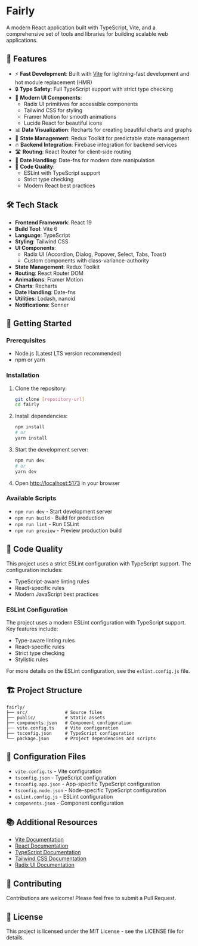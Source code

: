 # Fairly

A modern React application built with TypeScript, Vite, and a comprehensive set of tools and libraries for building scalable web applications.

## 🚀 Features

- ⚡️ **Fast Development**: Built with [Vite](https://vitejs.dev/) for lightning-fast development and hot module replacement (HMR)
- 🔒 **Type Safety**: Full TypeScript support with strict type checking
- 🎨 **Modern UI Components**: 
  - Radix UI primitives for accessible components
  - Tailwind CSS for styling
  - Framer Motion for smooth animations
  - Lucide React for beautiful icons
- 📊 **Data Visualization**: Recharts for creating beautiful charts and graphs
- 🔄 **State Management**: Redux Toolkit for predictable state management
- 🔥 **Backend Integration**: Firebase integration for backend services
- 🛣️ **Routing**: React Router for client-side routing
- 📅 **Date Handling**: Date-fns for modern date manipulation
- 🎯 **Code Quality**:
  - ESLint with TypeScript support
  - Strict type checking
  - Modern React best practices

## 🛠️ Tech Stack

- **Frontend Framework**: React 19
- **Build Tool**: Vite 6
- **Language**: TypeScript
- **Styling**: Tailwind CSS
- **UI Components**: 
  - Radix UI (Accordion, Dialog, Popover, Select, Tabs, Toast)
  - Custom components with class-variance-authority
- **State Management**: Redux Toolkit
- **Routing**: React Router DOM
- **Animations**: Framer Motion
- **Charts**: Recharts
- **Date Handling**: Date-fns
- **Utilities**: Lodash, nanoid
- **Notifications**: Sonner

## 🚀 Getting Started

### Prerequisites

- Node.js (Latest LTS version recommended)
- npm or yarn

### Installation

1. Clone the repository:
   ```bash
   git clone [repository-url]
   cd fairly
   ```

2. Install dependencies:
   ```bash
   npm install
   # or
   yarn install
   ```

3. Start the development server:
   ```bash
   npm run dev
   # or
   yarn dev
   ```

4. Open [http://localhost:5173](http://localhost:5173) in your browser

### Available Scripts

- `npm run dev` - Start development server
- `npm run build` - Build for production
- `npm run lint` - Run ESLint
- `npm run preview` - Preview production build

## 📝 Code Quality

This project uses a strict ESLint configuration with TypeScript support. The configuration includes:

- TypeScript-aware linting rules
- React-specific rules
- Modern JavaScript best practices

### ESLint Configuration

The project uses a modern ESLint configuration with TypeScript support. Key features include:

- Type-aware linting rules
- React-specific rules
- Strict type checking
- Stylistic rules

For more details on the ESLint configuration, see the `eslint.config.js` file.

## 🏗️ Project Structure

```
fairly/
├── src/              # Source files
├── public/           # Static assets
├── components.json   # Component configuration
├── vite.config.ts    # Vite configuration
├── tsconfig.json     # TypeScript configuration
└── package.json      # Project dependencies and scripts
```

## 🔧 Configuration Files

- `vite.config.ts` - Vite configuration
- `tsconfig.json` - TypeScript configuration
- `tsconfig.app.json` - App-specific TypeScript configuration
- `tsconfig.node.json` - Node-specific TypeScript configuration
- `eslint.config.js` - ESLint configuration
- `components.json` - Component configuration

## 📚 Additional Resources

- [Vite Documentation](https://vitejs.dev/guide/)
- [React Documentation](https://react.dev/)
- [TypeScript Documentation](https://www.typescriptlang.org/docs/)
- [Tailwind CSS Documentation](https://tailwindcss.com/docs)
- [Radix UI Documentation](https://www.radix-ui.com/docs/primitives)

## 🤝 Contributing

Contributions are welcome! Please feel free to submit a Pull Request.

## 📄 License

This project is licensed under the MIT License - see the LICENSE file for details.
